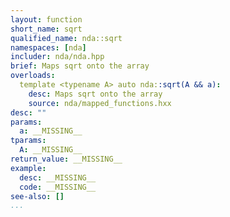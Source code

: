 ```yaml
---
layout: function
short_name: sqrt
qualified_name: nda::sqrt
namespaces: [nda]
includer: nda/nda.hpp
brief: Maps sqrt onto the array
overloads:
  template <typename A> auto nda::sqrt(A && a):
    desc: Maps sqrt onto the array
    source: nda/mapped_functions.hxx
desc: ""
params:
  a: __MISSING__
tparams:
  A: __MISSING__
return_value: __MISSING__
example:
  desc: __MISSING__
  code: __MISSING__
see-also: []
...
```

